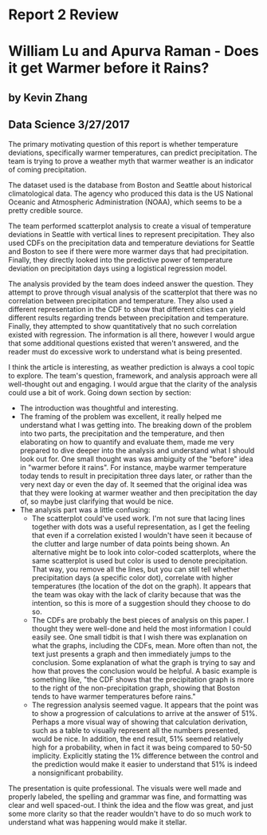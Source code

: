 # Report 2 Review
# William Lu and Apurva Raman - Does it get Warmer before it Rains?
## by Kevin Zhang
## Data Science 3/27/2017

The primary motivating question of this report is whether temperature deviations, specifically warmer temperatures, can predict precipitation. The team is trying to prove a weather myth that warmer weather is an indicator of coming precipitation.


The dataset used is the database from Boston and Seattle about historical climatological data. The agency who produced this data is the US National Oceanic and Atmospheric Administration (NOAA), which seems to be a pretty credible source.


The team performed scatterplot analysis to create a visual of temperature deviations in Seattle with vertical lines to represent precipitation. They also used CDFs on the precipitation data and temperature deviations for Seattle and Boston to see if there were more warmer days that had precipitation. Finally, they directly looked into the predictive power of temperature deviation on precipitation days using a logistical regression model.


The analysis provided by the team does indeed answer the question. They attempt to prove through visual analysis of the scatterplot that there was no correlation between precipitation and temperature. They also used a different representation in the CDF to show that different cities can yield different results regarding trends between precipitation and temperature. Finally, they attempted to show quantitatively that no such correlation existed with regression. The information is all there, however I would argue that some additional questions existed that weren't answered, and the reader must do excessive work to understand what is being presented.



I think the article is interesting, as weather prediction is always a cool topic to explore. The team's question, framework, and analysis approach were all well-thought out and engaging. I would argue that the clarity of the analysis could use a bit of work. Going down section by section:

- The introduction was thoughtful and interesting.
- The framing of the problem was excellent, it really helped me understand what I was getting into. The breaking down of the problem into two parts, the precipitation and the temperature, and then elaborating on how to quantify and evaluate them, made me very prepared to dive deeper into the analysis and understand what I should look out for. One small thought was was ambiguity of the "before" idea in "warmer before it rains". For instance, maybe warmer temperature today tends to result in precipitation three days later, or rather than the very next day or even the day of. It seemed that the original idea was that they were looking at warmer weather and then precipitation the day of, so maybe just clarifying that would be nice.
- The analysis part was a little confusing:
  - The scatterplot could've used work. I'm not sure that lacing lines together with dots was a useful representation, as I get the feeling that even if a correlation existed I wouldn't have seen it because of the clutter and large number of data points being shown. An alternative might be to look into color-coded scatterplots, where the same scatterplot is used but color is used to denote precipitation. That way, you remove all the lines, but you can still tell whether precipitation days (a specific color dot), correlate with higher temperatures (the location of the dot on the graph). It appears that the team was okay with the lack of clarity because that was the intention, so this is more of a suggestion should they choose to do so.
  - The CDFs are probably the best pieces of analysis on this paper. I thought they were well-done and held the most information I could easily see. One small tidbit is that I wish there was explanation on what the graphs, including the CDFs, mean. More often than not, the text just presents a graph and then immediately jumps to the conclusion. Some explanation of what the graph is trying to say and how that proves the conclusion would be helpful. A basic example is something like, "the CDF shows that the precipitation graph is more to the right of the non-precipitation graph, showing that Boston tends to have warmer temperatures before rains."
  - The regression analysis seemed vague. It appears that the point was to show a progression of calculations to arrive at the answer of 51%. Perhaps a more visual way of showing that calculation derivation, such as a table to visually represent all the numbers presented, would be nice. In addition, the end result, 51% seemed relatively high for a probability, when in fact it was being compared to 50-50 implicity. Explicitly stating the 1% difference between the control and the prediction would make it easier to understand that 51% is indeed a nonsignificant probability.

The presentation is quite professional. The visuals were well made and properly labeled, the spelling and grammar was fine, and formatting was clear and well spaced-out. I think the idea and the flow was great, and just some more clarity so that the reader wouldn't have to do so much work to understand what was happening would make it stellar.
